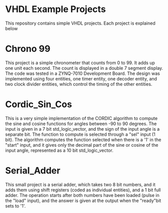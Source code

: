 # VHDL Example Projects
This repository contains simple VHDL projects. Each project is explained below


# Chrono 99
This project is a simple chronometer that counts from 0 to 99. It adds up one unit each second.
The count is displayed in a double 7 segment display. The code was tested in a ZYNQ-7010 Development Board.
The design was implemented using four entities, one timer entity, one decoder entity, and two clock divider entities, which control the timing of the other entities.

# Cordic_Sin_Cos
This is a very simple implementation of the CORDIC algorithm to compute the sine and cosine functions for angles between -90 to 90 degrees. The input is given in a 7 bit std_logic_vector, and the sign of the input angle is a separate bit. The function to compute is selected through a "sel" input (1 bit). The algorithm computes the function selected when there is a '1' in the "start" input, and it gives only the decimal part of the sine or cosine of the input angle, represented as a 10 bit std_logic_vector.

# Serial_Adder
This small project is a serial adder, which takes two 8 bit numbers, and it adds them using shift registers (coded as individual entities), and a 1 bit full adder. The operation starts after both numbers have been loaded (pulse in the "load" input), and the answer is given at the output when the "ready"bit sets to '1'.
